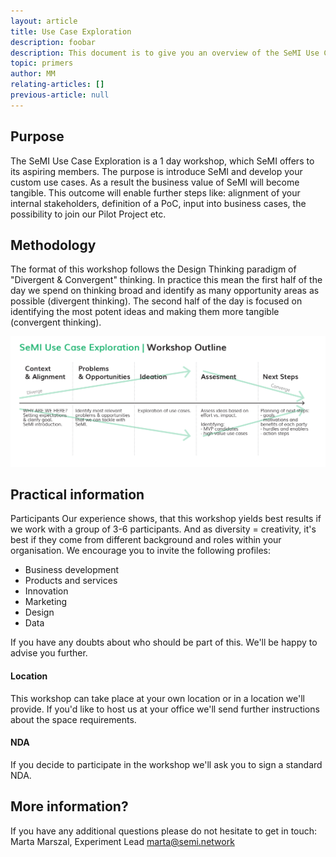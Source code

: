 ```yaml
---
layout: article
title: Use Case Exploration
description: foobar
description: This document is to give you an overview of the SeMI Use Case Exploration Workshop.
topic: primers
author: MM
relating-articles: []
previous-article: null
---
```


## Purpose

The SeMI Use Case Exploration is a 1 day workshop, which SeMI offers to its aspiring members. The purpose is introduce SeMI and develop your custom use cases. As a result the business value of SeMI will become tangible. This outcome will enable further steps like: alignment of your internal stakeholders, definition of a PoC, input into business cases, the possibility to join our Pilot Project etc. 

## Methodology
The format of this workshop follows the Design Thinking paradigm of "Divergent & Convergent" thinking. In practice this mean the first half of the day we spend on thinking broad and identify as many opportunity areas as possible (divergent thinking). The second half of the day is focused on identifying the most potent ideas and making them more tangible (convergent thinking). 

![SeMI Exploration Workshop](/img/SeMI-Exploration-workshop.jpg "SeMI Exploration Workshop")

## Practical information
Participants
Our experience shows, that this workshop yields best results if we work with a group of 3-6 participants. And as diversity = creativity, it's best if they come from different background and roles within your organisation. We encourage you to invite the following profiles:

- Business development
- Products and services
- Innovation
- Marketing 
- Design
- Data 

If you have any doubts about who should be part of this. We'll be happy to advise you further. 

#### Location

This workshop can take place at your own location or in a location we'll provide. 
If you'd like to host us at your office we'll send further instructions about the space requirements. 

#### NDA
If you decide to participate in the workshop we'll ask you to sign a standard NDA.

## More information?
If you have any additional questions please do not hesitate to get in touch:<br>
Marta Marszal, Experiment Lead
marta@semi.network